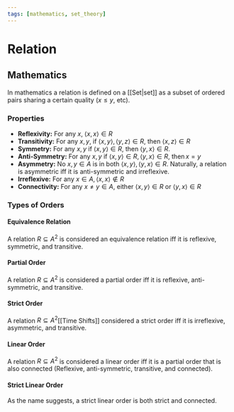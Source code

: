 ```yaml
---
tags: [mathematics, set_theory]
---
```

# Relation

## Mathematics

In mathematics a relation is defined on a [[Set|set]] as a subset of ordered pairs sharing a certain quality ($x \leq y$, etc).

### Properties

- **Reflexivity:** For any $x$, $\left< x,x \right>\in R$
- **Transitivity:** For any $x, y$, if $\left< x,y \right>, \left< y,z \right>\in R$, then $\left< x,z \right> \in R$
- **Symmetry:** For any $x,y$ if $\left< x,y \right> \in R$, then $\left< y,x \right> \in R$.
- **Anti-Symmetry:** For any $x,y$ if $\left< x,y \right>\in R,\left< y,x \right>\in R \text{, then}\, x=y$
- **Asymmetry:** No $x,y \in A$ is in both $\left< x,y \right>,\left< y,x \right>\in R$. Naturally, a relation is asymmetric iff it is anti-symmetric and irreflexive.
- **Irreflexive:** For any $x \in A,\left< x,x \right> \notin R$
- **Connectivity:** For any $x \neq y \in A$, either $\left< x,y \right> \in R$ or $\left< y,x \right> \in R$

### Types of Orders

#### Equivalence Relation

A relation $R \subseteq A^2$ is considered an equivalence relation iff it is reflexive, symmetric, and transitive.

#### Partial Order

A relation $R \subseteq A^2$ is considered a partial order iff it is reflexive, anti-symmetric, and transitive.

#### Strict Order

A relation $R \subseteq A^2$[[Time Shifts]]  considered a strict order iff it is irreflexive, asymmetric, and transitive.

#### Linear Order

A relation $R \subseteq A^2$ is considered a linear order iff it is a partial order that is also connected (Reflexive, anti-symmetric, transitive, and connected).

#### Strict Linear Order

As the name suggests, a strict linear order is both strict and connected.